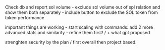 
Check db and report sol volume - exclude sol volume out of spl relation and show them both separately - include button to exclude the SOL token from token performance 




important things are working - start scaling with commands: add 2 more advanced stats and similarity - refine them first! / + what gpt proposed


strenghten security by the plan / first overall then project based. 




